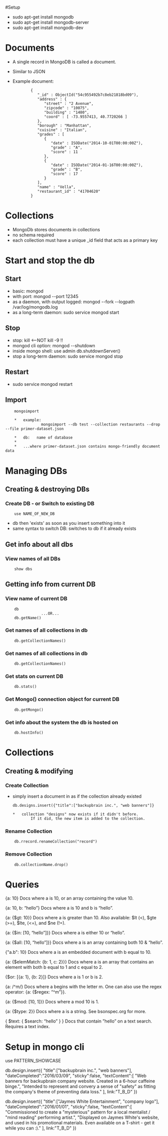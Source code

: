#Setup
*   sudo apt-get install mongodb
*   sudo apt-get install mongodb-server
*   sudo apt-get install mongodb-dev

# Documents
*   A single record in MongoDB is called a document.
*   Similar to JSON
*   Example document:

				{
				   "_id" : ObjectId("54c955492b7c8eb21818bd09"),
				   "address" : {
				      "street" : "2 Avenue",
				      "zipcode" : "10075",
				      "building" : "1480",
				      "coord" : [ -73.9557413, 40.7720266 ]
				   },
				   "borough" : "Manhattan",
				   "cuisine" : "Italian",
				   "grades" : [
				      {
				         "date" : ISODate("2014-10-01T00:00:00Z"),
				         "grade" : "A",
				         "score" : 11
				      },
				      {
				         "date" : ISODate("2014-01-16T00:00:00Z"),
				         "grade" : "B",
				         "score" : 17
				      }
				   ],
				   "name" : "Vella",
				   "restaurant_id" : "41704620"
				}


# Collections
*   MongoDb stores documents in collections
*   no schema required
*   each collection must have a unique _id field that
				acts as a primary key

# Start and stop the db

## Start
*   basic: mongod
*   with port: mongod --port 12345
*   as a daemon, with output logged:
		      mongod --fork --logpath /var/log/mongodb.log
*   as a long-term daemon:
					sudo service mongod start


## Stop
*   stop:
				kill <pid of mongod>        <--NOT kill -9 !!
*   mongod cli option:
				mongod --shutdown
*   inside mongo shell:
				use admin
				db.shutdownServer()
*   stop a long-term daemon:
				sudo service mongod stop

## Restart
*   sudo service mongod restart

## Import

		mongoimport

		*   example:
					mongoimport --db test --collection restaurants --drop --file primer-dataset.json

		*   db:   name of database
		*
		*   ...where primer-dataset.json contains mongo-friendly document data

Managing DBs
============
Creating & destroying DBs
-------------------------
### Create DB - or Switch to existing DB
		use NAME_OF_NEW_DB

*   db then 'exists' as soon as you insert something into it
*   same syntax to switch DB: switches to db if it already exists

Get info about all dbs
----------------------
### View names of all DBs
		show dbs

Getting info from current DB
----------------------------
### View name of current DB
		db
					...OR...
		db.getName()

### Get names of all collections in db
		db.getCollectionNames()

### Get names of all collections in db
		db.getCollectionNames()

### Get stats on current DB
		db.stats()

### Get Mongo() connection object for current DB
		db.getMongo()

### Get info about the system the db is hosted on
		db.hostInfo()

Collections
===========
Creating & modifying
--------------------
### Create Collection
*   simply insert a document in as if the collection already existed

		db.designs.insert({"title":["backupbrain inc.", "web banners"]}

		*   collection "designs" now exists if it didn't before.
				If it did, the new item is added to the collection.

### Rename Collection
		db.rrecord.renameCollection("record")

### Remove Collection
		db.collectionName.drop()


Queries
=======
{a: 10} 
		Docs where a is 10, or an array containing the value 10.

{a: 10, b: “hello”} 
		Docs where a is 10 and b is “hello”.

{a: {$gt: 10}}
		Docs where a is greater than 10. Also available:
		$lt (<), $gte (>=), $lte, (<=), and $ne (!=).

{a: {$in: [10, “hello”]}} 
		Docs where a is either 10 or “hello”.

{a: {$all: [10, “hello”]}} 
		Docs where a is an array containing both 10 & “hello”.

{"a.b": 10} 
		Docs where a is an embedded document with b equal to 10.

{a: {$elemMatch: {b: 1, c: 2}}}
		Docs where a is an array that contains an
		element with both b equal to 1 and c equal to 2.

{$or: [{a: 1}, {b: 2}]} 
		Docs where a is 1 or b is 2.

{a: /^m/}
		Docs where a begins with the letter m.
		One can also use the regex operator: 
				{a: {$regex: “^m”}}.

{a: {$mod: [10, 1]}} 
		Docs where a mod 10 is 1.

{a: {$type: 2}} 
		Docs where a is a string. See bsonspec.org for more.

{ $text: { $search: “hello” } } 
		Docs that contain ”hello” on a text
		search. Requires a text index.


Setup in mongo cli
==================

use PATTERN_SHOWCASE

db.design.insert({
	"title":["backupbrain inc.", "web banners"],
	"dateCompleted":"2016/03/09",
	"sticky":false,
	"textContent":[
		"Web banners for backupbrain company website. Created in a 6-hour caffeine binge.",
		"Intended to represent and convery a sense of \"safety\" as fitting the company's theme of preventing data loss."
	],
	link:"T_B_D"
})

db.design.insert({
	"title":["Jaymes White Entertainment", "company logo"],
	"dateCompleted":"2016/01/01",
	"sticky":false,
	"textContent":[
		"Commissioned to create a \"mysterious\" pattern for a local mentalist / \"mind reading\" performing artist.",
		"Displayed on Jaymes White's website, and used in his promotional materials. Even available on a T-shirt - get it while you can :)."
	],
	link:"T_B_D"
})